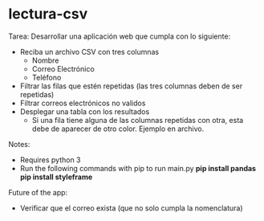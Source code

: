 # lectura-csv

Tarea:
Desarrollar una aplicación web que cumpla con lo siguiente:

- Reciba un archivo CSV con tres columnas
    - Nombre
    - Correo Electrónico
    - Teléfono
- Filtrar las filas que estén repetidas (las tres columnas deben de ser repetidas)
- Filtrar correos electrónicos no validos
- Desplegar una tabla con los resultados
    - Si una fila tiene alguna de las columnas repetidas con otra, esta debe de aparecer de otro color. Ejemplo en archivo.


Notes:

- Requires python 3
- Run the following commands with pip to run main.py
<b>pip install pandas</b>
<b>pip install styleframe</b>

Future of the app:
- Verificar que el correo exista (que no solo cumpla la nomenclatura)